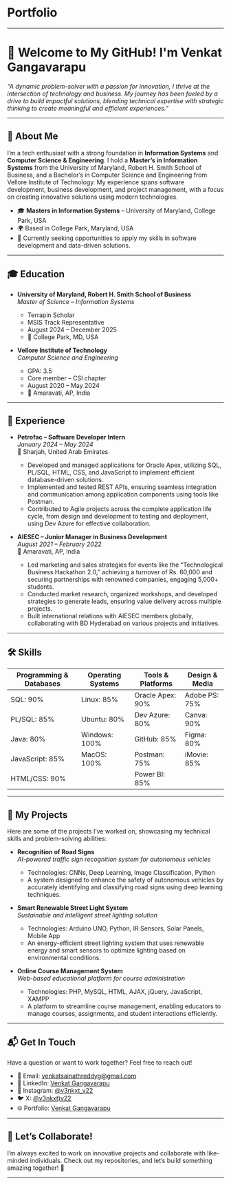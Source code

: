 # Portfolio
---

# 👋 Welcome to My GitHub! I'm Venkat Gangavarapu


*“A dynamic problem-solver with a passion for innovation, I thrive at the intersection of technology and business. My journey has been fueled by a drive to build impactful solutions, blending technical expertise with strategic thinking to create meaningful and efficient experiences.”*

---

## 📖 About Me
I’m a tech enthusiast with a strong foundation in **Information Systems** and **Computer Science & Engineering**. I hold a **Master’s in Information Systems** from the University of Maryland, Robert H. Smith School of Business, and a Bachelor’s in Computer Science and Engineering from Vellore Institute of Technology. My experience spans software development, business development, and project management, with a focus on creating innovative solutions using modern technologies.

- 🎓 **Masters in Information Systems** – University of Maryland, College Park, USA  
- 🌍 Based in College Park, Maryland, USA  
- 💼 Currently seeking opportunities to apply my skills in software development and data-driven solutions.

---

## 🎓 Education
- **University of Maryland, Robert H. Smith School of Business**  
  *Master of Science – Information Systems*  
  - Terrapin Scholar  
  - MSIS Track Representative  
  - August 2024 – December 2025  
  - 📍 College Park, MD, USA  

- **Vellore Institute of Technology**  
  *Computer Science and Engineering*  
  - GPA: 3.5  
  - Core member – CSI chapter  
  - August 2020 – May 2024  
  - 📍 Amaravati, AP, India  

---

## 💼 Experience
- **Petrofac – Software Developer Intern**  
  *January 2024 – May 2024*  
  📍 Sharjah, United Arab Emirates  
  - Developed and managed applications for Oracle Apex, utilizing SQL, PL/SQL, HTML, CSS, and JavaScript to implement efficient database-driven solutions.  
  - Implemented and tested REST APIs, ensuring seamless integration and communication among application components using tools like Postman.  
  - Contributed to Agile projects across the complete application life cycle, from design and development to testing and deployment, using Dev Azure for effective collaboration.

- **AIESEC – Junior Manager in Business Development**  
  *August 2021 – February 2022*  
  📍 Amaravati, AP, India  
  - Led marketing and sales strategies for events like the “Technological Business Hackathon 2.0,” achieving a turnover of Rs. 60,000 and securing partnerships with renowned companies, engaging 5,000+ students.  
  - Conducted market research, organized workshops, and developed strategies to generate leads, ensuring value delivery across multiple projects.  
  - Built international relations with AIESEC members globally, collaborating with BD Hyderabad on various projects and initiatives.

---

## 🛠️ Skills
| **Programming & Databases** | **Operating Systems** | **Tools & Platforms** | **Design & Media** |
|-----------------------------|-----------------------|-----------------------|---------------------|
| SQL: 90%                    | Linux: 85%            | Oracle Apex: 90%      | Adobe PS: 75%       |
| PL/SQL: 85%                 | Ubuntu: 80%           | Dev Azure: 80%        | Canva: 90%          |
| Java: 80%                   | Windows: 100%         | GitHub: 85%           | Figma: 80%          |
| JavaScript: 85%             | MacOS: 100%           | Postman: 75%          | iMovie: 85%         |
| HTML/CSS: 90%               |                       | Power BI: 85%         |                     |

---

## 🚀 My Projects
Here are some of the projects I’ve worked on, showcasing my technical skills and problem-solving abilities:

- **Recognition of Road Signs**  
  *AI-powered traffic sign recognition system for autonomous vehicles*  
  - Technologies: CNNs, Deep Learning, Image Classification, Python  
  - A system designed to enhance the safety of autonomous vehicles by accurately identifying and classifying road signs using deep learning techniques.

- **Smart Renewable Street Light System**  
  *Sustainable and intelligent street lighting solution*  
  - Technologies: Arduino UNO, Python, IR Sensors, Solar Panels, Mobile App  
  - An energy-efficient street lighting system that uses renewable energy and smart sensors to optimize lighting based on environmental conditions.

- **Online Course Management System**  
  *Web-based educational platform for course administration*  
  - Technologies: PHP, MySQL, HTML, AJAX, jQuery, JavaScript, XAMPP  
  - A platform to streamline course management, enabling educators to manage courses, assignments, and student interactions efficiently.

---

## 📬 Get In Touch
Have a question or want to work together? Feel free to reach out!  

- 📧 Email: [venkatsainathreddyg@gmail.com](mailto:venkatsainathreddyg@gmail.com)  
- 💼 LinkedIn: [Venkat Gangavarapu](https://www.linkedin.com/in/venkat-sainath-reddy-gangavarapu/)  
- 📸 Instagram: [@v3nkxt_v22](https://www.instagram.com/v3nkxt_v22)  
- 🐦 X: [@v3nkxt)v22](https://x.com/v3nkxt_v22)  
- 🌐 Portfolio: [Venkat Gangavarapu](https://venkatsainathh.github.io/Portfolio/)  


---

## 🌟 Let’s Collaborate!
I’m always excited to work on innovative projects and collaborate with like-minded individuals. Check out my repositories, and let’s build something amazing together! 🚀

---
